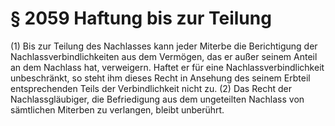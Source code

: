 # § 2059 Haftung bis zur Teilung
(1) Bis zur Teilung des Nachlasses kann jeder Miterbe die Berichtigung der Nachlassverbindlichkeiten aus dem Vermögen, das er außer seinem Anteil an dem Nachlass hat, verweigern. Haftet er für eine Nachlassverbindlichkeit unbeschränkt, so steht ihm dieses Recht in Ansehung des seinem Erbteil entsprechenden Teils der Verbindlichkeit nicht zu.
(2) Das Recht der Nachlassgläubiger, die Befriedigung aus dem ungeteilten Nachlass von sämtlichen Miterben zu verlangen, bleibt unberührt.